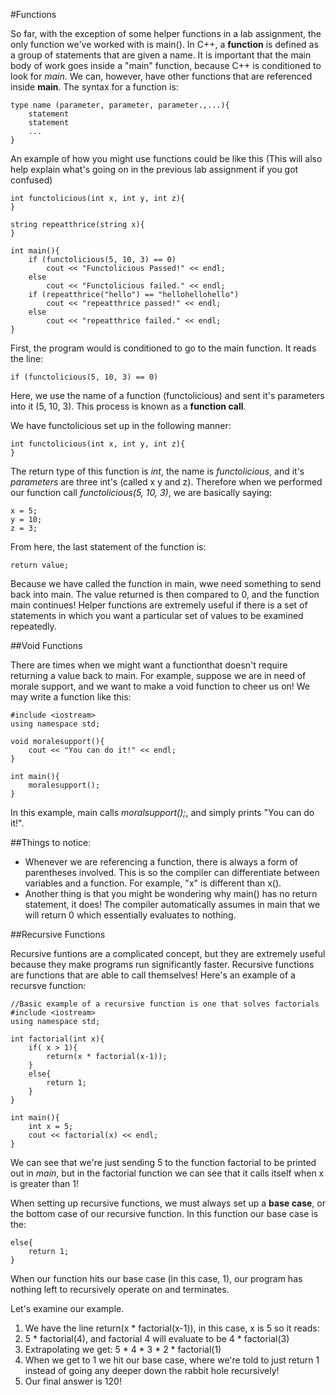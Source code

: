 #Functions

So far, with the exception of some helper functions in a lab assignment, the only function we've worked with is main(). In C++, a __function__ is defined as a group of statements that are given a name. It is important that the main body of work goes inside a "main" function, because C++ is conditioned to look for *main*. We can, however, have other functions that are referenced inside **main**.  The syntax for a function is:

	type name (parameter, parameter, parameter.,...){
		statement
		statement
		...
	}

An example of how you might use functions could be like this (This will also help explain what's going on in the previous lab assignment if you got confused)  

	int functolicious(int x, int y, int z){
	}

	string repeatthrice(string x){
	}

	int main(){
		if (functolicious(5, 10, 3) == 0)
			cout << "Functolicious Passed!" << endl;
		else
			cout << "Functolicious failed." << endl;
		if (repeatthrice("hello") == "hellohellohello")
			cout << "repeatthrice passed!" << endl;
		else
			cout << "repeatthrice failed." << endl;
	}

First, the program would is conditioned to go to the main function. It reads the line:

	if (functolicious(5, 10, 3) == 0)

Here, we use the name of a function (functolicious) and sent it's parameters into it (5, 10, 3). This process is known as a __function call__.

We have functolicious set up in the following manner:

	int functolicious(int x, int y, int z){
	}

The return type of this function is *int*, the name is *functolicious*, and it's *parameters* are three int's (called x y and z). Therefore when we performed our function call *functolicious(5, 10, 3)*, we are basically saying:

	x = 5;
	y = 10;
	z = 3;

From here,  the last statement of the function is:
	
	return value;

Because we have called the function in main, wwe need something to send back into main. The value returned is then compared to 0, and the function main continues! Helper functions are extremely useful if there is a set of statements in which you want a particular set of values to be examined repeatedly. 

##Void Functions

There are times when we might want a functionthat doesn't require returning a value back to main. For example, suppose we are in need of morale support, and we want to make a void function to cheer us on! We may write a function like this:

	#include <iostream>
	using namespace std;
	
	void moralesupport(){
		cout << "You can do it!" << endl;
	}
	
	int main(){
		moralesupport();
	}

In this example, main calls *moralsupport();*, and simply prints "You can do it!".

##Things to notice:

* Whenever we are referencing a function, there is always a form of parentheses involved. This is so the compiler can differentiate between variables and a function. For example, "x" is different than x().
* Another thing is that you might be wondering why main() has no return statement, it does! The compiler automatically assumes in main that we will return 0 which essentially evaluates to nothing. 

##Recursive Functions

Recursive funtions are a complicated concept, but they are extremely useful because they make programs run significantly faster. Recursive functions are functions that are able to call themselves! Here's an example of a recursve function:

	//Basic example of a recursive function is one that solves factorials
	#include <iostream>
	using namespace std;
	
	int factorial(int x){
		if( x > 1){
			return(x * factorial(x-1));
		}
		else{
			return 1;
		}
	}
	
	int main(){
		int x = 5;
		cout << factorial(x) << endl;
	}

We can see that we're just sending 5 to the function factorial to be printed out in *main*, but in the factorial function we can see that it calls itself when x is greater than 1!

When setting up recursive functions, we must always set up a __base case__,  or the bottom case of our recursive function. In this function our base case is the:

	else{
		return 1;
	}

When our function hits our base case (in this case, 1), our program has nothing left to recursively operate on and terminates.

Let's examine our example. 
1. We have the line return(x * factorial(x-1)), in this case, x is 5 so it reads: 
2. 5 * factorial(4), and factorial 4 will evaluate to be 4 * factorial(3)
3. Extrapolating we get: 5 * 4 * 3 * 2 * factorial(1)
4. When we get to 1 we hit our base case, where we're told to just return 1 instead of going any deeper down the rabbit hole recursively!
4. Our final answer is 120!
		
	
